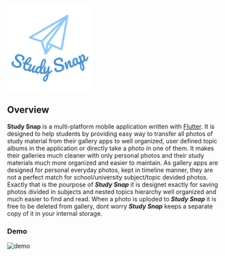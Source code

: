 ![Logo](icons/icon-ios.png)
## Overview

**Study Snap** is a multi-platform mobile application written with [Flutter](https://github.com/flutter).
It is designed to help students by providing easy way to transfer all photos of study material
from their gallery apps to well organized, user defined topic albums in the application
or directly take a photo in one of them. It makes their galleries much cleaner with only personal photos and their
study materials much more organized and easier to maintain. As gallery apps are designed for personal
everyday photos, kept in timeline manner, they are not a perfect match for school/university
subject/topic devided photos. Exactly that is the pourpose of ***Study Snap*** it is designet exactly for saving photos
divided in subjects and nested topics hierarchy well organized and much easier to find and read. When a photo is uploded
to ***Study Snap*** it is free to be deleted from gallery, dont worry ***Study Snap*** keeps a separate copy of it in your
internal storage.

### Demo

![demo](demo/study_snap_demo2.gif)
